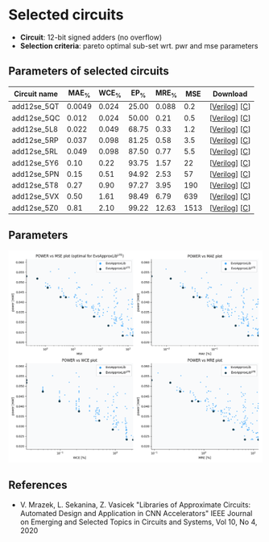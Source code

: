 
Selected circuits
===================
 - **Circuit**: 12-bit signed adders (no overflow)
 - **Selection criteria**: pareto optimal sub-set wrt. pwr and mse parameters

Parameters of selected circuits
----------------------------

| Circuit name | MAE<sub>%</sub> | WCE<sub>%</sub> | EP<sub>%</sub> | MRE<sub>%</sub> | MSE | Download |
| --- |  --- | --- | --- | --- | --- | --- | 
| add12se_5QT | 0.0049 | 0.024 | 25.00 | 0.088 | 0.2 |  [[Verilog](add12se_5QT.v)]  [[C](add12se_5QT.c)] |
| add12se_5QC | 0.012 | 0.024 | 50.00 | 0.21 | 0.5 |  [[Verilog](add12se_5QC.v)]  [[C](add12se_5QC.c)] |
| add12se_5L8 | 0.022 | 0.049 | 68.75 | 0.33 | 1.2 |  [[Verilog](add12se_5L8.v)]  [[C](add12se_5L8.c)] |
| add12se_5RP | 0.037 | 0.098 | 81.25 | 0.58 | 3.5 |  [[Verilog](add12se_5RP.v)]  [[C](add12se_5RP.c)] |
| add12se_5RL | 0.049 | 0.098 | 87.50 | 0.77 | 5.5 |  [[Verilog](add12se_5RL.v)]  [[C](add12se_5RL.c)] |
| add12se_5Y6 | 0.10 | 0.22 | 93.75 | 1.57 | 22 |  [[Verilog](add12se_5Y6.v)]  [[C](add12se_5Y6.c)] |
| add12se_5PN | 0.15 | 0.51 | 94.92 | 2.53 | 57 |  [[Verilog](add12se_5PN.v)]  [[C](add12se_5PN.c)] |
| add12se_5T8 | 0.27 | 0.90 | 97.27 | 3.95 | 190 |  [[Verilog](add12se_5T8.v)]  [[C](add12se_5T8.c)] |
| add12se_5VX | 0.50 | 1.61 | 98.49 | 6.79 | 639 |  [[Verilog](add12se_5VX.v)]  [[C](add12se_5VX.c)] |
| add12se_5Z0 | 0.81 | 2.10 | 99.22 | 12.63 | 1513 |  [[Verilog](add12se_5Z0.v)]  [[C](add12se_5Z0.c)] |
    
Parameters
--------------
![Parameters figure](fig.png)

References
--------------
   - V. Mrazek, L. Sekanina, Z. Vasicek "Libraries of Approximate Circuits: Automated Design and Application in CNN Accelerators" IEEE Journal on Emerging and Selected Topics in Circuits and Systems, Vol 10, No 4, 2020

             